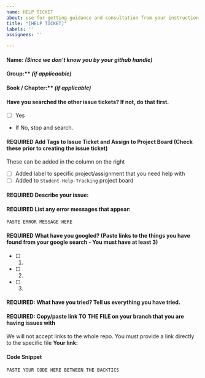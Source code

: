 ```yaml
---
name: HELP TICKET
about: use for getting guidance and consultation from your instruction team
title: "[HELP TICKET]"
labels: ''
assignees: ''

---
```


#### Name: *(Since we don't know you by your github handle)*
#### Group:** *(if applicaable)*
#### Book / Chapter:** *(if applicable)* 

#### Have you searched the other issue tickets? If not, do that first. 
- [ ] Yes
- If No, stop and search.

####  REQUIRED Add Tags to Issue Ticket and Assign to Project Board (Check these prior to creating the issue ticket)
These can be added in the column on the right
- [ ] Added label to specific project/assignment that you need help with
- [ ] Added to `Student-Help-Tracking` project board

#### REQUIRED Describe your issue:
>>

#### REQUIRED List any error messages that appear:
```
PASTE ERROR MESSAGE HERE
```

#### REQUIRED What have you googled? (Paste links to the things you have found from your google search - You must have at least 3)
- [ ] 1. 
- [ ] 2. 
- [ ] 3. 

#### REQUIRED: What have you tried? Tell us everything you have tried. 
>>

#### REQUIRED: Copy/paste link TO THE FILE on your branch that you are having issues with
We will not accept links to the whole repo. You must provide a link directly to the specific file
**Your link:**

#### Code Snippet

```
PASTE YOUR CODE HERE BETWEEN THE BACKTICS
```
